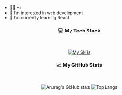 - 👋🏻 Hi
- 👀 I’m interested in web development
- 🌱 I’m currently learning React

<h3 align="center">
  💻 My Tech Stack
</h3>
<br/>
<div align="center">
  
  [![My Skills](https://skillicons.dev/icons?i=html,css,js,react,nodejs,java,vscode&theme=light)](https://skillicons.dev)

</div>

<h3 align="center">
  📈 My GitHub Stats
</h3>
<br/>

<div align="center">
  
  ![Anurag's GitHub stats](https://github-readme-stats.vercel.app/api?username=irenesjv&show_icons=true&theme=transparent&hide=contribs,prs) ![Top Langs](https://github-readme-stats.vercel.app/api/top-langs/?username=irenesjv&layout=compact)
</div>


<!---
irenesjv/irenesjv is a ✨ special ✨ repository because its `README.md` (this file) appears on your GitHub profile.
You can click the Preview link to take a look at your changes.
--->
